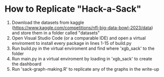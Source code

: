 # How to Replicate "Hack-a-Sack"

1. Download the datasets from kaggle (https://www.kaggle.com/competitions/nfl-big-data-bowl-2023/data) and store them in a folder called "datasets"
2. Open Visual Studio Code (or a comparable IDE) and open a virtual enviroment to install every package in lines 1-15 of build.py
3. Run build.py in the virtual enviroment and find where 'xgb_sack' to the folder
4. Run main.py in a virtual enviroment by loading in 'xgb_sack' to create the dashboard
5. Run 'sack-graph-making.R' to replicate any of the graphs in the write-up
